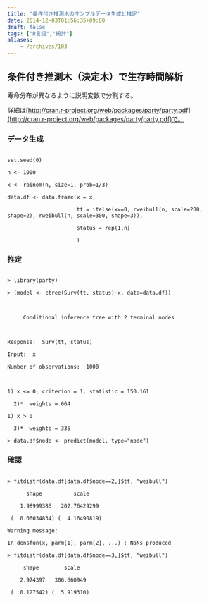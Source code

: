 ```yaml
---
title: "条件付き推測木のサンプルデータ生成と推定"
date: 2014-12-03T01:56:35+09:00
draft: false
tags: ["R言語","統計"]
aliases:
    - /archives/103
---
```


## 条件付き推測木（決定木）で生存時間解析

寿命分布が異なるように説明変数で分割する。

詳細は[http://cran.r-project.org/web/packages/party/party.pdf](http://cran.r-project.org/web/packages/party/party.pdf)で。

### データ生成
~~~~{.r}
set.seed(0)
n <- 1000
x <- rbinom(n, size=1, prob=1/3)
data.df <- data.frame(x = x,
                      tt = ifelse(x==0, rweibull(n, scale=200, shape=2), rweibull(n, scale=300, shape=3)),
                      status = rep(1,n)
                      )
~~~~

### 推定
~~~~{.r}
> library(party)
> (model <- ctree(Surv(tt, status)~x, data=data.df))

	 Conditional inference tree with 2 terminal nodes

Response:  Surv(tt, status) 
Input:  x 
Number of observations:  1000 

1) x <= 0; criterion = 1, statistic = 150.161
  2)*  weights = 664 
1) x > 0
  3)*  weights = 336 
> data.df$node <- predict(model, type="node")
~~~~

### 確認
~~~~{.r}
> fitdistr(data.df[data.df$node==2,]$tt, "weibull")
      shape          scale    
    1.98999386   202.76429299 
 (  0.06034834) (  4.16490819)
Warning message:
In densfun(x, parm[1], parm[2], ...) : NaNs produced
> fitdistr(data.df[data.df$node==3,]$tt, "weibull")
     shape        scale   
    2.974397   306.660949 
 (  0.127542) (  5.919310)
~~~~

